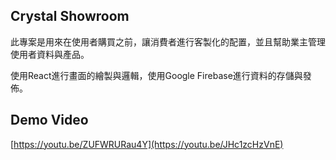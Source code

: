 ## Crystal Showroom
此專案是用來在使用者購買之前，讓消費者進行客製化的配置，並且幫助業主管理使用者資料與產品。

使用React進行畫面的繪製與邏輯，使用Google Firebase進行資料的存儲與發佈。

## Demo Video
[https://youtu.be/ZUFWRURau4Y](https://youtu.be/JHc1zcHzVnE)
